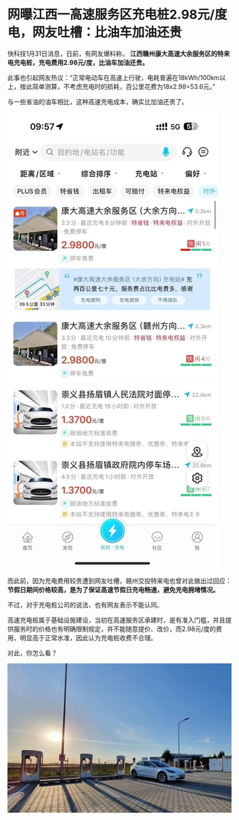 # 网曝江西一高速服务区充电桩2.98元/度电，网友吐槽：比油车加油还贵

快科技1月31日消息，日前，有网友爆料称， **江西赣州康大高速大余服务区的特来电充电桩，充电费用2.98元/度，比油车加油还贵。**

此事也引起网友热议：“正常电动车在高速上行驶，电耗普遍在18kWh/100km以上，按此简单测算，不考虑充电时的损耗，百公里花费为18x2.98=53.6元。”

与一些省油的油车相比，这种高速充电成本，确实比加油还贵了。

![48826cdde53317d9b00d27e991c8d0d1.jpg](https://raw.githubusercontent.com/qqhsx/qqnews_image/main/2024/01/31/网曝江西一高速服务区充电桩2.98元_度电，网友吐槽：比油车加油还贵/48826cdde53317d9b00d27e991c8d0d1.jpg)

而此前，因为充电费用较贵遭到网友吐槽，赣州交投特来电也曾对此做出过回应： **节假日期间价格较高，是为了保证高速节假日充电畅通，避免充电拥堵情况。**

不过，对于充电桩公司的说法，也有网友表示不能认同。

高速充电桩属于基础设施建设，当初在高速服务区承建时，是有准入门槛，并且提供服务时的价格也有明确限制规定，并不能随意提价、改价，而2.98元/度的费用，明显高于正常水准，因此认为充电桩收费不合理。

对此，你怎么看？

![cc23ceac8a0cb18de685e6f0b271b40a.jpg](https://raw.githubusercontent.com/qqhsx/qqnews_image/main/2024/01/31/网曝江西一高速服务区充电桩2.98元_度电，网友吐槽：比油车加油还贵/cc23ceac8a0cb18de685e6f0b271b40a.jpg)

